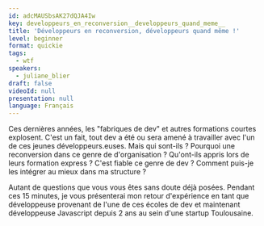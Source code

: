 ```yaml
---
id: adcMAUSbsAK27dQJA4Iw
key: developpeurs_en_reconversion__developpeurs_quand_meme__
title: 'Développeurs en reconversion, développeurs quand même !'
level: beginner
format: quickie
tags:
  - wtf
speakers:
  - juliane_blier
draft: false
videoId: null
presentation: null
language: Français
---
```

Ces dernières années, les "fabriques de dev" et autres formations courtes explosent. C'est un fait, tout dev a été ou sera amené à travailler avec l'un de ces jeunes développeurs.euses. Mais qui sont-ils ? Pourquoi une reconversion dans ce genre de d'organisation ? Qu'ont-ils appris lors de leurs formation express ? C'est fiable ce genre de dev ? Comment puis-je les intégrer au mieux dans ma structure ?

Autant de questions que vous vous êtes sans doute déjà posées. Pendant ces 15 minutes, je vous présenterai mon retour d'expérience en tant que développeuse provenant de l'une de ces écoles de dev et maintenant développeuse Javascript depuis 2 ans au sein d'une startup Toulousaine.